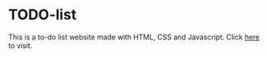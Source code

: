 # TODO-list
This is a to-do list website made with HTML, CSS and Javascript.
Click <a href="https://todo-list-asghar4415.vercel.app/">here</a> to visit.
